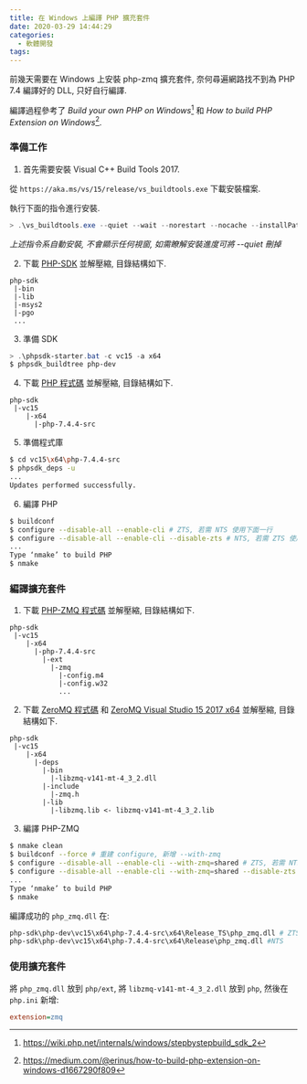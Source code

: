 ```yaml
---
title: 在 Windows 上編譯 PHP 擴充套件
date: 2020-03-29 14:44:29
categories:
  - 軟體開發
tags:
---
```


前幾天需要在 Windows 上安裝 php-zmq 擴充套件, 奈何尋遍網路找不到為 PHP 7.4 編譯好的 DLL, 只好自行編譯.

編譯過程參考了 *Build your own PHP on Windows*[^1] 和 *How to build PHP Extension on Windows*[^2].

<!--more-->

### 準備工作

1. 首先需要安裝 Visual C++ Build Tools 2017.

從 `https://aka.ms/vs/15/release/vs_buildtools.exe` 下載安裝檔案.

執行下面的指令進行安裝.

```powershell
> .\vs_buildtools.exe --quiet --wait --norestart --nocache --installPath C:\BuildTools --add  Microsoft.VisualStudio.Workload.VCTools
```

*上述指令系自動安裝, 不會顯示任何視窗, 如需瞭解安裝進度可將 --quiet 刪掉*

2. 下載 [PHP-SDK](https://github.com/Microsoft/php-sdk-binary-tools) 並解壓縮, 目錄結構如下.

```
php-sdk
 |-bin
 |-lib
 |-msys2
 |-pgo
 ...
```

3. 準備 SDK

```powershell
> .\phpsdk-starter.bat -c vc15 -a x64
$ phpsdk_buildtree php-dev
```

4. 下載 [PHP 程式碼](https://windows.php.net/download/) 並解壓縮, 目錄結構如下.

```
php-sdk
 |-vc15
    |-x64
      |-php-7.4.4-src
```

5. 準備程式庫

```bash
$ cd vc15\x64\php-7.4.4-src
$ phpsdk_deps -u
...
Updates performed successfully.
```

6. 編譯 PHP

```bash
$ buildconf
$ configure --disable-all --enable-cli # ZTS, 若需 NTS 使用下面一行
$ configure --disable-all --enable-cli --disable-zts # NTS, 若需 ZTS 使用上面一行
...
Type ‘nmake’ to build PHP
$ nmake
```

### 編譯擴充套件

1. 下載 [PHP-ZMQ 程式碼](https://github.com/zeromq/php-zmq) 並解壓縮, 目錄結構如下.

```
php-sdk
 |-vc15
    |-x64
      |-php-7.4.4-src
        |-ext
          |-zmq
            |-config.m4
            |-config.w32
            ...
```

2. 下載 [ZeroMQ 程式碼](https://zeromq.org/download/) 和 [ZeroMQ Visual Studio 15 2017 x64](https://zeromq.org/download/) 並解壓縮, 目錄結構如下.

```
php-sdk
 |-vc15
    |-x64
      |-deps
        |-bin
          |-libzmq-v141-mt-4_3_2.dll
        |-include
          |-zmq.h
        |-lib
          |-libzmq.lib <- libzmq-v141-mt-4_3_2.lib
```

3. 編譯 PHP-ZMQ

```bash
$ nmake clean
$ buildconf --force # 重建 configure, 新增 --with-zmq
$ configure --disable-all --enable-cli --with-zmq=shared # ZTS, 若需 NTS 使用下面一行
$ configure --disable-all --enable-cli --with-zmq=shared --disable-zts # NTS, 若需 ZTS 使用上面一行
...
Type ‘nmake’ to build PHP
$ nmake
```

編譯成功的 `php_zmq.dll` 在:

```bash
php-sdk\php-dev\vc15\x64\php-7.4.4-src\x64\Release_TS\php_zmq.dll # ZTS
php-sdk\php-dev\vc15\x64\php-7.4.4-src\x64\Release\php_zmq.dll #NTS
```

### 使用擴充套件

將 `php_zmq.dll` 放到 `php/ext`, 將 `libzmq-v141-mt-4_3_2.dll` 放到 `php`, 然後在 `php.ini` 新增:

```ini
extension=zmq
```

[^1]: https://wiki.php.net/internals/windows/stepbystepbuild_sdk_2
[^2]: https://medium.com/@erinus/how-to-build-php-extension-on-windows-d1667290f809

